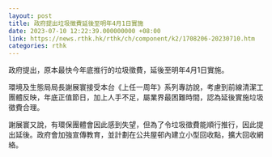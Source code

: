 ```yaml
---
layout: post
title: 政府提出垃圾徵費延後至明年4月1日實施
date: 2023-07-10 12:22:39.000000000 +08:00
link: https://news.rthk.hk/rthk/ch/component/k2/1708206-20230710.htm
categories: rthk
---
```


政府提出，原本最快今年底推行的垃圾徵費，延後至明年4月1日實施。

環境及生態局局長謝展寰接受本台《上任一周年》系列專訪說，考慮到前線清潔工團體反映，年底正值節日，加上人手不足，屬業界最困難時間，認為延後實施垃圾徵費合理。

謝展寰又說，有環保團體會因此感到失望，但為了令垃圾徵費能順行推行，因此提出延後。政府會加強宣傳教育，並計劃在公共屋邨內建立小型回收點，擴大回收網絡。
